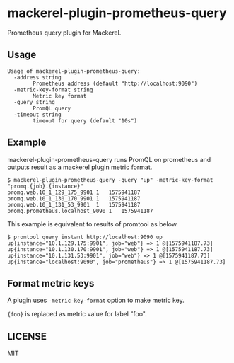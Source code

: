 # mackerel-plugin-prometheus-query

Prometheus query plugin for Mackerel.

## Usage

```
Usage of mackerel-plugin-prometheus-query:
  -address string
    	Prometheus address (default "http://localhost:9090")
  -metric-key-format string
    	Metric key format
  -query string
    	PromQL query
  -timeout string
    	timeout for query (default "10s")
```

## Example

mackerel-plugin-prometheus-query runs PromQL on prometheus and outputs result as a mackerel plugin metric format.

```console
$ mackerel-plugin-prometheus-query -query "up" -metric-key-format "promq.{job}.{instance}"
promq.web.10_1_129_175_9901	1	1575941187
promq.web.10_1_130_170_9901	1	1575941187
promq.web.10_1_131_53_9901	1	1575941187
promq.prometheus.localhost_9090	1	1575941187
```

This example is equivalent to results of promtool as below.

```
$ promtool query instant http://localhost:9090 up
up{instance="10.1.129.175:9901", job="web"} => 1 @[1575941187.73]
up{instance="10.1.130.170:9901", job="web"} => 1 @[1575941187.73]
up{instance="10.1.131.53:9901", job="web"} => 1 @[1575941187.73]
up{instance="localhost:9090", job="prometheus"} => 1 @[1575941187.73]
```

## Format metric keys

A plugin uses `-metric-key-format` option to make metric key.

`{foo}` is replaced as metric value for label "foo".

## LICENSE

MIT
